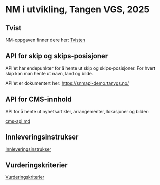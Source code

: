 # NM i utvikling, Tangen VGS, 2025



## Tvist

NM-oppgaven finner dere her: [Tvisten](Tvist-nm-utvikling-25.pdf)

## API for skip og skips-posisjoner

API'et har endepunkter for å hente ut skip og skips-posisjoner. For hvert skip kan man hente ut 
navn, land og bilde. 

API'et er dokumentert her:
https://snmapi-demo.tanvgs.no/


## API for CMS-innhold

API for å hente ut nyhetsartikler, arrangementer, lokasjoner og bilder: 

[cms-api.md](cms-api.md)


## Innleveringsinstrukser

[Innleveringsinstrukser ](innlevering-instrukser.md)

## Vurderingskriterier

[Vurderingskriterier](vurderingskriterier.pdf)
